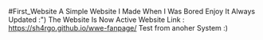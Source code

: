 #First_Website
A Simple Website I Made When I Was Bored
Enjoy It
Always Updated :")
The Website Is Now Active
Website Link :
https://sh4rgo.github.io/wwe-fanpage/
Test from anoher System
:)
